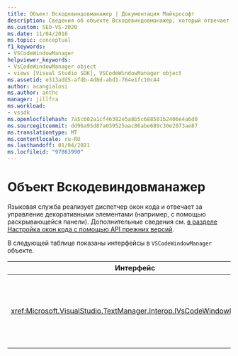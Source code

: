 ```yaml
---
title: Объект Вскодевиндовманажер | Документация Майкрософт
description: Сведения об объекте Вскодевиндовманажер, который отвечает за управление декоративными элементами, например с помощью раскрывающейся панели.
ms.custom: SEO-VS-2020
ms.date: 11/04/2016
ms.topic: conceptual
f1_keywords:
- VSCodeWindowManager
helpviewer_keywords:
- VsCodeWindowManager object
- views [Visual Studio SDK], VSCodeWindowManager object
ms.assetid: e313add5-afdb-4d8d-abd1-764e1fc10c44
author: acangialosi
ms.author: anthc
manager: jillfra
ms.workload:
- vssdk
ms.openlocfilehash: 7a5c602a1cf46382e5a8b5c688501b2406e4a6d0
ms.sourcegitcommit: dd96a95d87a039525aac86abe689c30e2073ae87
ms.translationtype: MT
ms.contentlocale: ru-RU
ms.lasthandoff: 01/04/2021
ms.locfileid: "97863990"
---
```

# <a name="vscodewindowmanager-object"></a>Объект Вскодевиндовманажер

Языковая служба реализует диспетчер окон кода и отвечает за управление декоративными элементами (например, с помощью раскрывающейся панели). Дополнительные сведения см. [в разделе Настройка окон кода с помощью API прежних версий](/previous-versions/visualstudio/visual-studio-2015/extensibility/customizing-code-windows-by-using-the-legacy-api?preserve-view=true&view=vs-2015).

В следующей таблице показаны интерфейсы в `VSCodeWindowManager` объекте.

|Интерфейс|Описание|
|---------------|-----------------|
|<xref:Microsoft.VisualStudio.TextManager.Interop.IVsCodeWindowManager>|Позволяет добавлять в окно кода декоративные элементы (такие как раскрывающиеся полосы).|
